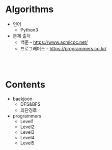 # Algorithms

* 언어
  * Python3
* 문제 출처
  * 백준 - https://www.acmicpc.net/
  * 프로그래머스 - https://programmers.co.kr/

<br/>

<br/>

# Contents

* baekjoon
  * DFS&BFS
  * 최단경로
* programmers
  * Level1
  * Level2
  * Level3
  * Level4
  * Level5